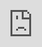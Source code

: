 ```yaml
---
layout: post
date:   2024-04-22
image: "/conflict_urbanism_sp2024/images/Ukraine Heritage/00 Title.png"
title:  "Documenting Cultural Heritage Destruction and Preservation in Ukrainian Cities in Conflict"
author: "Ziyu Liu, Shuyi Yin"
---
```

#### Background and Scope

Our project delves into the urgent and critical theme of documenting cultural heritage in Ukrainian cities, focusing particularly on those who have been or are at risk of being affected by the ongoing conflict. The cities of Kyiv,  Lviv, Mariupol, Kharkiv, Chernihiv, and Odesa serve as primary case studies. These cities not only house Ukraine’s rich monuments and sites but also have experienced the most severe damage. 
For the project, we lay out maps of various documentation and preservation efforts in relation to the map of destroyed sites. In addition, we discuss the power dynamic of the involved stakeholders, including local and international institutions and organizations. 


![The location of attacks suggest they are targeted to sites that are significant to Ukrainian history, culture and identity](/conflict_urbanism_sp2024/images/Ukraine Heritage/01 Destruction Activities.png) 
*(Many items in storage were already in fragile condition before the Russian invasion and now face additional conservation challenges). Courtesy of National Research and Restoration Center*




#### Argument

The project touches upon the themes of memory, identity, resilience, and heritage. Collateral damage or deliberate targeting of cultural heritage sites not only results in the loss of material artifacts; it also assaults the collective memory and identity of a people and culture. This project refers to the theories of strategic use of cultural destruction as a weapon of war. The ways local communities document and preserve cultural heritage also present the resilience of urban spaces and communities in conflict zones. 




#### Spatial Data Source

![Destructed Sites Verified by UNESCO](/conflict_urbanism_sp2024/images/Ukraine Heritage/02 Data.png)

![Destructed Sites Density](/conflict_urbanism_sp2024/images/Ukraine Heritage/03 Data.png)

Suplemented Data Set
<div class="iframe-column"><iframe src="https://docs.google.com/spreadsheets/d/1jsyGmqab0Q3TOsVMA511_CZyRcXz-2pEs08YYK2FKBk/edit#gid=0 " style="position:absolute;top:0;left:0;width:100%;height:100%;" frameborder="0"></iframe></div>

Download the full dataset [here](https://docs.google.com/spreadsheets/d/1jsyGmqab0Q3TOsVMA511_CZyRcXz-2pEs08YYK2FKBk/edit#gid=0).





#### Preservation Activities

![Preservation Activities](/conflict_urbanism_sp2024/images/Ukraine Heritage/04 Preservation Activities.png)

![ALIPH](/conflict_urbanism_sp2024/images/Ukraine Heritage/06 ALIPH.png)

Preservation on the ground had been the most direct and efficient practice. The International Alliance For the Protection of Heritage in Conflict Areas has been one key player in preservation activities on the ground. In March 2022, the Foundation adopted its Action Plan with USD 5 million of its own funds, and further contributions have been made by: The EU; Getty Foundation; the US Ambassadors Fund for Cultural Preservation, and the Principality of Monaco. The preservation efforts include: support to museums, libraries, archives, and cultural heritage institutions; providing large storage areas for artifacts; the creation of “heritage ambulances” with the National Research and Restoration Center of Ukraine; 3D documentation and photogrammetry; and direct support to heritage professionals. 

![#saveukraineheritage](/conflict_urbanism_sp2024/images/Ukraine Heritage/08 Skeiron.png)

![The Polycam Backup Ukraine Project](/conflict_urbanism_sp2024/images/Ukraine Heritage/07 Polycam.png)

Both international organizations and research institutions are documenting Ukraine’s built heritage, whether damaged or not. Skeiron, a team who have been concerned about the fate of Ukraine's cultural heritage for many years, aims to engrave as much of Ukraine's architectural and artistic heritage as possible and preserve historical memory from the destructive influences of the time. The site #saveukraineheritage collects information from all 3D-scanned heritage sites in Ukraine, particularly those performed by professional or semi-professional teams. The Polycam Backup Ukraine Project, however, takes a more grassroots approach to data collection. As a cellphone app, the Polycam platform is extremely portable and easy to use, enabling people all around Ukraine to “backup” whatever item in their lives that they consider valuable or vulnerable to conflict, from art-deco bus stations, and monuments, to everyday interiors. 

![The Ivankiv Historical and Local History Museum](/conflict_urbanism_sp2024/images/Ukraine Heritage/09 Statelite.png)

Many institutions, for example, the Ukraine Conflict Observatory, use satellite imagery to show the before and after the destruction. This approach enables professionals to observe and monitor the heritage sites from a distance and analyze the destruction in context. For instance, on February 14 a satellite image shows the Ivankiv Historical and Local History Museum, before the invasion. On February 27, 2022, the satellite image shows the museum has been destroyed. 




#### Conclusion

The outcome of this project is to document, map, and analyze the efforts to digitize and protect heritage sites and memories. On the foundation laid out by the 2023 class, we will continue adding to the map of destroyed sites in Ukraine. This work is significant because it challenges the traditional and institutional understanding of heritage sites, especially during conflict. It argues that the significance of cultural heritage during conflict is complex and often intangible, and the role of bottom-up preservation efforts matters. 





#### Sources and References

[The Cultural Heritage Monitoring Lab](https://www.vmnh.net/research-collections/chml)
[Damaged cultural sites in Ukraine verified by UNESCO](https://www.unesco.org/en/articles/damaged-cultural-sites-ukraine-verified-unesco)
[2023 Conflicted Urbanism Ukrainian Heritage Damage List](https://centerforspatialresearch.github.io/conflict_urbanism_sp2023/2023/04/30/CulturalHeritageMapping.html)
[Ukraine Conflict Observatory](https://hub.conflictobservatory.org/portal/apps/sites/#/home)
[HeMo Ukrainian Heritage Monitoring Lab](https://www.heritage.in.ua/en)
[Polycam Backup Ukraine Project](https://poly.cam/ukraine) 
[SKEIRON #saveukrainianheritage](https://skeiron.com.ua/)
[Sketchfab, Ukraine Heritage Lost or At Risk](https://sketchfab.com/USF_digital/collections/ukraine-heritage-lost-or-at-risk-d9d4108d3c4543d89114ceaa17939463)

